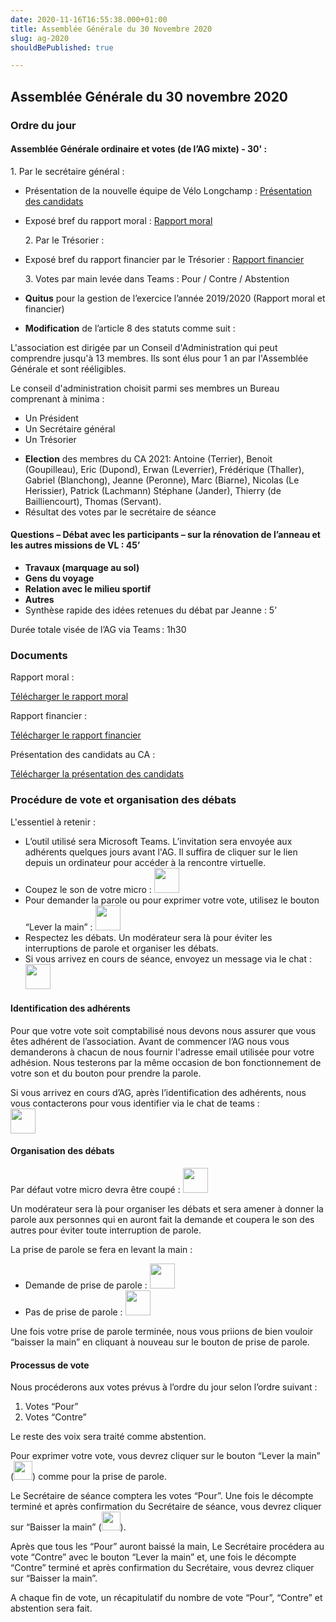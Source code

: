 ```yaml
---
date: 2020-11-16T16:55:38.000+01:00
title: Assemblée Générale du 30 Novembre 2020
slug: ag-2020
shouldBePublished: true

---
```

## Assemblée Générale du 30 novembre 2020

### **Ordre du jour**

#### **Assemblée Générale ordinaire et votes (de l’AG mixte) - 30' :**

1\. Par le secrétaire général :

* Présentation de la nouvelle équipe de Vélo Longchamp : [Présentation des candidats](#docs)
* Exposé bref du rapport moral : [Rapport moral](#docs)
  

  2\. Par le Trésorier :
* Exposé bref du rapport financier par le Trésorier : [Rapport financier](#docs)
  

  3\. Votes par main levée dans Teams : Pour / Contre / Abstention
* **Quitus** pour la gestion de l’exercice l’année 2019/2020 (Rapport moral et financier)
* **Modification** de l’article 8 des statuts comme suit :

<div class="article8">
<p>L'association est dirigée par un Conseil d'Administration qui peut comprendre jusqu'à 13 membres. Ils sont élus pour 1 an par l'Assemblée Générale et sont rééligibles.</p>
<p>Le conseil d'administration choisit parmi ses membres un Bureau comprenant à minima :</p>
<ul>
<li>Un Président</li>
<li>Un Secrétaire général</li>
<li>Un Trésorier</li>
</ul>

</div>

* **Election** des membres du CA 2021: Antoine (Terrier), Benoit (Goupilleau), Eric (Dupond), Erwan (Leverrier), Frédérique (Thaller), Gabriel (Blanchong), Jeanne (Peronne), Marc (Biarne), Nicolas (Le Herissier), Patrick (Lachmann) Stéphane (Jander), Thierry (de Bailliencourt), Thomas (Servant).
* Résultat des votes par le secrétaire de séance

#### **Questions – Débat avec les participants – sur la rénovation de l’anneau et les autres missions de VL : 45’**

* **Travaux (marquage au sol)**
* **Gens du voyage**
* **Relation avec le milieu sportif**
* **Autres**
* Synthèse rapide des idées retenues du débat par Jeanne : 5’

Durée totale visée de l’AG via Teams : 1h30
<div id="docs"></div>

### **Documents**

Rapport moral :

<a class="downloadButton" href="/AG01_RapportMoral.pdf" download>Télécharger le rapport moral</a>

Rapport financier :

<a class="downloadButton" href="/AG01_RapportFinancier.pdf" download>Télécharger le rapport financier</a>

Présentation des candidats au CA :

<a class="downloadButton" href="/AG01_CandidatsCA.pdf" download>Télécharger la présentation des candidats</a>

### **Procédure de vote et organisation des débats**

L'essentiel à retenir :

* L’outil utilisé sera Microsoft Teams. L’invitation sera envoyée aux adhérents quelques jours avant l'AG. Il suffira de cliquer sur le lien depuis un ordinateur pour accéder à la rencontre virtuelle.
* Coupez le son de votre micro : <img width="40px" src="/media/micOff.png"/>
* Pour demander la parole ou pour exprimer votre vote, utilisez le bouton “Lever la main” : <img width="40px" src="/media/hand.png"/>
* Respectez les débats. Un modérateur sera là pour éviter les interruptions de parole et organiser les débats.
* Si vous arrivez en cours de séance, envoyez un message via le chat : <img width="40px" src="/media/chat.png"/>

#### **Identification des adhérents**

Pour que votre vote soit comptabilisé nous devons nous assurer que vous êtes adhérent de l’association. Avant de commencer l’AG nous vous demanderons à chacun de nous fournir l'adresse email utilisée pour votre adhésion. Nous testerons par la même occasion de bon fonctionnement de votre son et du bouton pour prendre la parole.

Si vous arrivez en cours d’AG, après l’identification des adhérents, nous vous contacterons pour vous identifier via le chat de teams : </br>
<img width="40px" src="/media/chat.png"/>

#### **Organisation des débats**

Par défaut votre micro devra être coupé : <img width="40px" src="/media/micOff.png"/>

Un modérateur sera là pour organiser les débats et sera amener à donner la parole aux personnes qui en auront fait la demande et coupera le son des autres pour éviter toute interruption de parole.

La prise de parole se fera en levant la main :

* Demande de prise de parole : <img width="40px" src="/media/handUp.png"/>
* Pas de prise de parole : <img width="40px" src="/media/hand.png"/>

Une fois votre prise de parole terminée, nous vous priions de bien vouloir “baisser la main” en cliquant à nouveau sur le bouton de prise de parole.

#### **Processus de vote**

Nous procéderons aux votes prévus à l’ordre du jour selon l’ordre suivant :

1. Votes “Pour”
2. Votes “Contre”

Le reste des voix sera traité comme abstention.

Pour exprimer votre vote, vous devrez cliquer sur le bouton “Lever la main” (<img width="30px" src="/media/handUp.png"/>) comme pour la prise de parole.

Le Secrétaire de séance comptera les votes “Pour”. Une fois le décompte terminé et après confirmation du Secrétaire de séance, vous devrez cliquer sur “Baisser la main” (<img width="30px" src="/media/hand.png"/>).

Après que tous les “Pour” auront baissé la main, Le Secrétaire procédera au vote “Contre” avec le bouton “Lever la main” et, une fois le décompte “Contre” terminé et après confirmation du Secrétaire, vous devrez cliquer sur “Baisser la main”.

A chaque fin de vote, un récapitulatif du nombre de vote “Pour”, “Contre” et abstention sera fait.